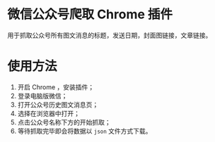 # 微信公众号爬取 Chrome 插件
用于抓取公众号所有图文消息的标题，发送日期，封面图链接，文章链接。

# 使用方法

1. 开启 Chrome ，安装插件；  
2. 登录电脑版微信；  
3. 打开公众号历史图文消息页；  
4. 选择在浏览器中打开；  
5. 点击公众号名称下方的开始抓取；
6. 等待抓取完毕即会将数据以 `json` 文件方式下载。
